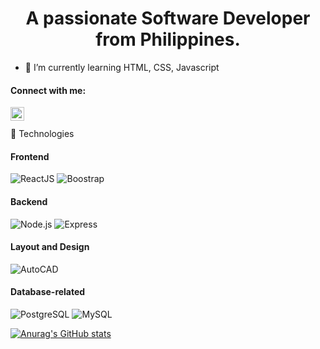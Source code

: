 <h1 align="center">A passionate Software Developer from Philippines.</h1>

- 🌱 I’m currently learning HTML, CSS, Javascript

#### Connect with me:

<a href="https://www.linkedin.com/in/george-jr-5a7a88178/"><img align="left" width="22px" src="https://raw.githubusercontent.com/peterthehan/peterthehan/master/assets/linkedin.svg"/></a>

<br>
<br>

<summary>🧪 Technologies</summary>
  
#### Frontend

![ReactJS](https://img.shields.io/badge/-React.js-000?&logo=React)
![Boostrap](https://img.shields.io/badge/-Boostrap-000?&logo=bootstrap)

#### Backend

![Node.js](https://img.shields.io/badge/-Node.js-000?&logo=node.js)
![Express](https://img.shields.io/badge/-Express-000?&logo=express)

#### Layout and Design

![AutoCAD](https://img.shields.io/badge/-AutoCAD-000?&logo=autocad)

#### Database-related

![PostgreSQL](https://img.shields.io/badge/-PostgreSQL-000?&logo=postgresql)
![MySQL](https://img.shields.io/badge/-MySQL-000?&logo=mysql)

[![Anurag's GitHub stats](https://github-readme-stats.vercel.app/api?username=georimu)](https://github.com/anuraghazra/github-readme-stats)
